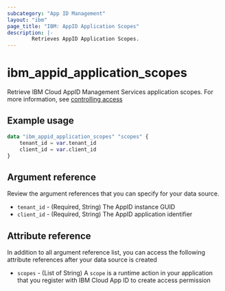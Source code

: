 ```yaml
---
subcategory: "App ID Management"
layout: "ibm"
page_title: "IBM: AppID Application Scopes"
description: |-
        Retrieves AppID Application Scopes.
---
```


# ibm_appid_application_scopes
Retrieve IBM Cloud AppID Management Services application scopes. For more information, see [controlling access](https://cloud.ibm.com/docs/appid?topic=appid-access-control&interface=api)

## Example usage

```terraform
data "ibm_appid_application_scopes" "scopes" {
    tenant_id = var.tenant_id
    client_id = var.client_id
}
```

## Argument reference
Review the argument references that you can specify for your data source.

- `tenant_id` - (Required, String) The AppID instance GUID
- `client_id` - (Required, String) The AppID application identifier

## Attribute reference
In addition to all argument reference list, you can access the following attribute references after your data source is created

- `scopes` - (List of String) A `scope` is a runtime action in your application that you register with IBM Cloud App ID to create access permission
